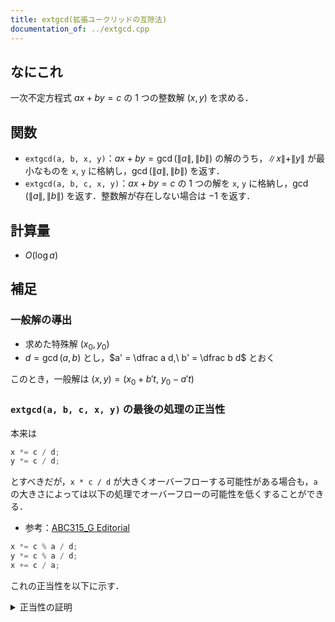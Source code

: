 ```yaml
---
title: extgcd(拡張ユークリッドの互除法)
documentation_of: ../extgcd.cpp
---
```


## なにこれ
一次不定方程式 $ax+by=c$ の 1 つの整数解 $(x,y)$ を求める．

## 関数
- `extgcd(a, b, x, y)`：$ax+by=\gcd(\|a\|,\|b\|)$ の解のうち，$\|x\|+\|y\|$ が最小なものを `x`, `y` に格納し，$\gcd(\|a\|,\|b\|)$ を返す．
- `extgcd(a, b, c, x, y)`：$ax+by=c$ の 1 つの解を `x`, `y` に格納し，$\gcd(\|a\|,\|b\|)$ を返す．整数解が存在しない場合は $-1$ を返す．

## 計算量
- $O(\log a)$

## 補足
### 一般解の導出
- 求めた特殊解 $(x_0,y_0)$
- $d = \gcd(a,b)$ とし，$a' = \dfrac a d,\ b' = \dfrac b d$ とおく

このとき，一般解は $(x,y) = (x_0+b't,\ y_0-a't)$

### `extgcd(a, b, c, x, y)` の最後の処理の正当性
本来は
```cpp
x *= c / d;
y *= c / d;
```
とすべきだが，`x * c / d` が大きくオーバーフローする可能性がある場合も，`a` の大きさによっては以下の処理でオーバーフローの可能性を低くすることができる．
- 参考：[ABC315_G Editorial](https://atcoder.jp/contests/abc315/editorial/6994)

```cpp
x *= c % a / d;
y *= c % a / d;
x += c / a;
```

これの正当性を以下に示す．
<details><summary>正当性の証明</summary>

$d = \gcd(a,b)$ とし，`sextgcd(a,b,x,y)` で
$$
ax_0 + by_0 = d \tag{1}
$$
なる $(x_0, y_0)$ が求まるとき，$ax+by=c$ の特殊解は
$$
a\frac{c}{d}x_0 + b\frac{c}{d}y_0 = c \tag{2}
$$
より，$(x,y) = \bigg(\dfrac{c}{d}x_0, \dfrac{c}{d}y_0\bigg)$ である．
しかし，ここで今回のオーバーフロー対策を施すと，$(x,y) = (x_0(c \% a / d) + c/a, y_0(c\%a/d))$ となる．

除算と剰余算について，`(a/b)*b + a%b = a`
</details>
